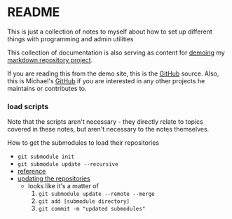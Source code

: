 <!-- permalink: 93c333da4f2f3512cf42e3a20574008c DO NOT DELETE OR EDIT THIS LINE -->
# README

This is just a collection of notes to myself about how to set up different things with programming and admin utilities

This collection of documentation is also serving as content for [demoing](markdowndemo.redeggproductions.com) my [markdown repository project](https://github.com/mredig/markdownrepo).

If you are reading this from the demo site, this is the [GitHub](https://github.com/mredig/Notes-to-Self) source. Also, this is Michael's [GitHub](https://github.com/mredig/) if you are interested in any other projects he maintains or contributes to.


### load scripts
Note that the scripts aren't necessary - they directly relate to topics covered in these notes, but aren't necessary to the notes themselves.

How to get the submodules to load their repositories
* `git submodule init`
* `git submodule update --recursive`
* [reference](https://stackoverflow.com/questions/1535524/git-submodule-inside-of-a-submodule-nested-submodules)
* [updating the repositories](https://stackoverflow.com/questions/8191299/update-a-submodule-to-the-latest-commit)
	* looks like it's a matter of
		1. `git submodule update --remote --merge`
		1. `git add [submodule directory]`
		1. `git commit -m "updated submodules"`
